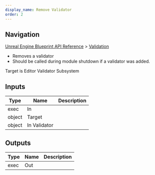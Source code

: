 ```yaml
---
display_name: Remove Validator
order: 2
---
```

## Navigation

[Unreal Engine Blueprint API Reference](https://dev.epicgames.com/documentation/en-us/unreal-engine/BlueprintAPI) > [Validation](https://dev.epicgames.com/documentation/en-us/unreal-engine/BlueprintAPI/Validation)

- Removes a validator
- Should be called during module shutdown if a validator was added.

Target is Editor Validator Subsystem

## Inputs

| Type | Name | Description |
| --- | --- | --- |
| exec | In |  |
| object | Target |  |
| object | In Validator |  |

## Outputs

| Type | Name | Description |
| --- | --- | --- |
| exec | Out |  |
